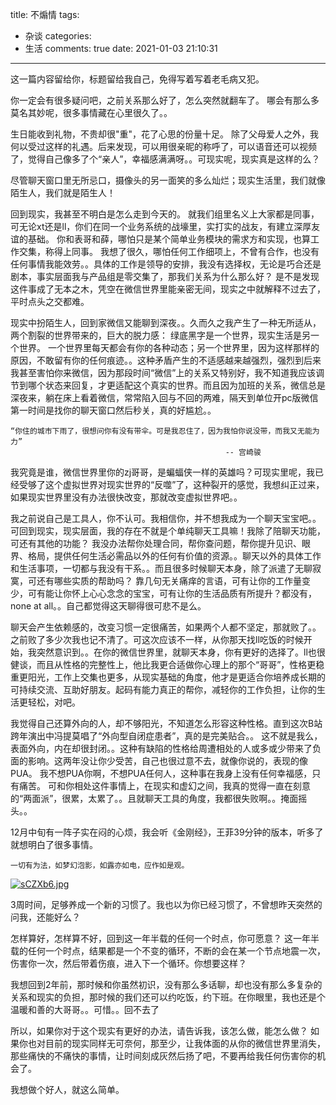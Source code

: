 title: 不煽情
tags:
  - 杂谈
categories:
  - 生活
comments: true
date: 2021-01-03 21:10:31

---
这一篇内容留给你，标题留给我自己，免得写着写着老毛病又犯。

你一定会有很多疑问吧，之前关系那么好了，怎么突然就翻车了。 哪会有那么多莫名其妙呢，很多事情藏在心里很久了。。

生日能收到礼物，不贵却很"重"，花了心思的份量十足。 除了父母爱人之外，我何以受过这样的礼遇。后来发现，可以用很亲昵的称呼了，可以语音还可以视频了，觉得自己像多了个“亲人”，幸福感满满呀。。可现实呢，现实真是这样的么？

尽管聊天窗口里无所忌口，摄像头的另一面笑的多么灿烂；现实生活里，我们就像陌生人，我们就是陌生人！

回到现实，我甚至不明白是怎么走到今天的。 就我们组里名义上大家都是同事，可无论xt还是ll，你们在同一个业务系统的战壕里，实打实的战友，有建立深厚友谊的基础。 你和表哥和薛，哪怕只是某个简单业务模块的需求方和实现，也算工作交集，称得上同事。
我想了很久，哪怕任何工作细项上，不曾有合作，也没有任何事情我能效劳。。具体的工作是领导的安排，我没有选择权，无论是巧合还是剧本，事实层面我与产品组是零交集了，那我们关系为什么那么好？ 是不是发现这件事成了无本之木，凭空在微信世界里能亲密无间，现实之中就解释不过去了，平时点头之交都难。

现实中扮陌生人，回到家微信又能聊到深夜。。久而久之我产生了一种无所适从，两个割裂的世界带来的，巨大的脱力感： 绿底黑字是一个世界，现实生活是另一个世界。 一个世界里每天都会有你的各种动态；另一个世界里，因为这样那样的原因，不敢留有你的任何痕迹。。这种矛盾产生的不适感越来越强烈，强烈到后来我甚至害怕你来微信，因为那段时间“微信”上的关系又特别好，我不知道我应该调节到哪个状态来回复，才更适配这个真实的世界。而且因为加班的关系，微信总是深夜来，躺在床上看着微信，常常陷入回与不回的两难，隔天到单位开pc版微信第一时间是找你的聊天窗口然后秒关，真的好尴尬。。

    “你住的城市下雨了，很想问你有没有带伞。可是我忍住了，因为我怕你说没带，而我又无能为力”
                                                    -- 宫崎骏

我究竟是谁，微信世界里你的zj哥哥，是蝙蝠侠一样的英雄吗？可现实里呢，我已经受够了这个虚拟世界对现实世界的“反噬”了，这种裂开的感觉，我想纠正过来，如果现实世界里没有办法很快改变，那就改变虚拟世界吧。。

我之前说自己是工具人，你不认可。我相信你，并不想我成为一个聊天宝宝吧。。可回到现实，现实层面，我的存在不就是个单纯聊天工具嘛！我除了陪聊天功能，可还有其他的功能？ 我没办法帮你处理合同，帮你查问题，帮你提升见识、眼界、格局，提供任何生活必需品以外的任何有价值的资源。。聊天以外的具体工作和生活事项，一切都与我没有干系。。而且很多时候聊天本身，除了派遣了无聊寂寞，可还有哪些实质的帮助吗？ 靠几句无关痛痒的言语，可有让你的工作量变少，可有能让你怀上心心念念的宝宝，可有让你的生活品质有所提升？都没有，none at all。。自己都觉得这天聊得很可悲不是么。 

聊天会产生依赖感的，改变习惯一定很痛苦，如果两个人都不坚定，那就败了。。之前败了多少次我也记不清了。可这次应该不一样，从你那天找ll吃饭的时候开始，我突然意识到。。在你的微信世界里，就聊天本身，你有更好的选择了。ll也很健谈，而且从性格的完整性上，他比我更合适做你心理上的那个“哥哥”，性格更稳重更阳光，工作上交集也更多，从现实基础的角度，他才是更适合你培养成长期的可持续交流、互助好朋友。起码有能力真正的帮你，减轻你的工作负担，让你的生活更轻松，对吧。
    
我觉得自己还算外向的人，却不够阳光，不知道怎么形容这种性格。直到这次B站跨年演出中冯提莫唱了“外向型自闭症患者”，真的是完美贴合。。 这不就是我么，表面外向，内在却很封闭。。这种有缺陷的性格给周遭相处的人或多或少带来了负面的影响。这两年没让你少受苦，自己也很过意不去，就像你说的，表现的像PUA。 我不想PUA你啊，不想PUA任何人，这种事在我身上没有任何幸福感，只有痛苦。
可和你相处这件事情上，在现实和虚幻之间，我真的觉得一直在刻意的“两面派”，很累，太累了。。且就聊天工具的角度，我都很失败啊。。掩面摇头。。

12月中旬有一阵子实在闷的心烦，我会听《金刚经》，王菲39分钟的版本，听多了就想明白了很多事情。

    一切有为法，如梦幻泡影，如露亦如电，应作如是观。
        
[![sCZXb6.jpg](https://s3.ax1x.com/2021/01/03/sCZXb6.jpg)](https://imgchr.com/i/sCZXb6)                
 
3周时间，足够养成一个新的习惯了。我也以为你已经习惯了，不曾想昨天突然的问我，还能好么？

怎样算好，怎样算不好，回到这一年半载的任何一个时点，你可愿意？ 这一年半载的任何一个时点，结果都是一个不变的循环，不断的会在某一个节点地震一次，伤害你一次，然后带着伤痕，进入下一个循环。你想要这样？

我想回到2年前，那时候和你虽然初识，没有那么多话聊，却也没有那么多复杂的关系和现实的负担，那时候的我们还可以约吃饭，约下班。在你眼里，我也还是个温暖和善的大哥哥。。可惜。。回不去了

所以，如果你对于这个现实有更好的办法，请告诉我，该怎么做，能怎么做？
如果你也对目前的现实同样无可奈何，那至少，让我体面的从你的微信世界里消失，那些痛快的不痛快的事情，让时间刻成灰然后扬了吧，不要再给我任何伤害你的机会了。
 
我想做个好人，就这么简单。